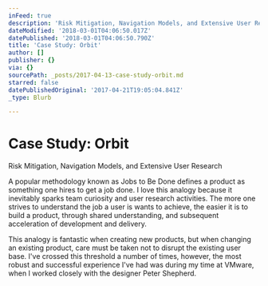 ```yaml
---
inFeed: true
description: 'Risk Mitigation, Navigation Models, and Extensive User Research'
dateModified: '2018-03-01T04:06:50.017Z'
datePublished: '2018-03-01T04:06:50.790Z'
title: 'Case Study: Orbit'
author: []
publisher: {}
via: {}
sourcePath: _posts/2017-04-13-case-study-orbit.md
starred: false
datePublishedOriginal: '2017-04-21T19:05:04.841Z'
_type: Blurb

---
```

# Case Study: Orbit

Risk Mitigation, Navigation Models, and Extensive User Research

A popular methodology known as Jobs to Be Done defines a product as something one hires to get a job done. I love this analogy because it inevitably sparks team curiosity and user research activities. The more one strives to understand the job a user is wants to achieve, the easier it is to build a product, through shared understanding, and subsequent acceleration of development and delivery.

This analogy is fantastic when creating new products, but when changing an existing product, care must be taken not to disrupt the existing user base. I've crossed this threshold a number of times, however, the most robust and successful experience I've had was during my time at VMware, when I worked closely with the designer Peter Shepherd.